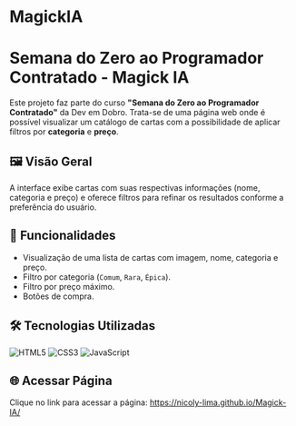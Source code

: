 # MagickIA

# Semana do Zero ao Programador Contratado - Magick IA

Este projeto faz parte do curso **"Semana do Zero ao Programador Contratado"** da Dev em Dobro. Trata-se de uma página web onde é possível visualizar um catálogo de cartas com a possibilidade de aplicar filtros por **categoria** e **preço**.

## 🖼️ Visão Geral

A interface exibe cartas com suas respectivas informações (nome, categoria e preço) e oferece filtros para refinar os resultados conforme a preferência do usuário.

## 🚀 Funcionalidades

- Visualização de uma lista de cartas com imagem, nome, categoria e preço.
- Filtro por categoria (`Comum`, `Rara`, `Épica`).
- Filtro por preço máximo.
- Botões de compra.


## 🛠️ Tecnologias Utilizadas

![HTML5](https://img.shields.io/badge/HTML5-E34F26?style=for-the-badge&logo=html5&logoColor=white) 
![CSS3](https://img.shields.io/badge/CSS3-1572B6?style=for-the-badge&logo=css3&logoColor=white) 
![JavaScript](https://img.shields.io/badge/JavaScript-F7DF1E?style=for-the-badge&logo=javascript&logoColor=black)

## 🌐 Acessar Página

Clique no link para acessar a página: https://nicoly-lima.github.io/Magick-IA/


